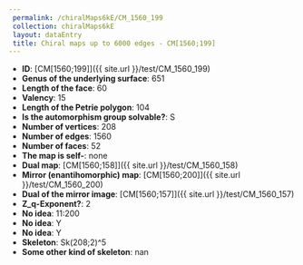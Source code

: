 ```yaml
--- 
 permalink: /chiralMaps6kE/CM_1560_199 
 collection: chiralMaps6kE
 layout: dataEntry
 title: Chiral maps up to 6000 edges - CM[1560;199]
---
```


- **ID**: [CM[1560;199]]({{ site.url }}/test/CM_1560_199)
- **Genus of the underlying surface**: 651
- **Length of the face**: 60
- **Valency**: 15
- **Length of the Petrie polygon**: 104
- **Is the automorphism group solvable?**: S
- **Number of vertices**: 208
- **Number of edges**: 1560
- **Number of faces**: 52
- **The map is self-**: none
- **Dual map**: [CM[1560;158]]({{ site.url }}/test/CM_1560_158)
- **Mirror (enantihomorphic) map**: [CM[1560;200]]({{ site.url }}/test/CM_1560_200)
- **Dual of the mirror image**: [CM[1560;157]]({{ site.url }}/test/CM_1560_157)
- **Z_q-Exponent?**: 2
- **No idea**:  11:200
- **No idea**: Y
- **No idea**: Y
- **Skeleton**: Sk(208;2)^5
- **Some other kind of skeleton**: nan
